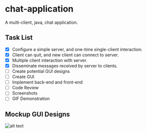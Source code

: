 # chat-application
A multi-client, java, chat application.

## Task List
- [x] Configure a simple server, and one-time single-client interaction.
- [x] Client can quit, and new client can connect to server.
- [x] Multiple client interaction with server.
- [x] Disseminate messages received by server to clients.
- [ ] Create potential GUI designs
- [ ] Create GUI
- [ ] Implement back-end and front-end 
- [ ] Code Review
- [ ] Screenshots
- [ ] GIF Demonstration

## Mockup GUI Designs
![alt text](https://raw.githubusercontent.com/paarthmadan/chat-application/master/mockups/main-screen.png)

